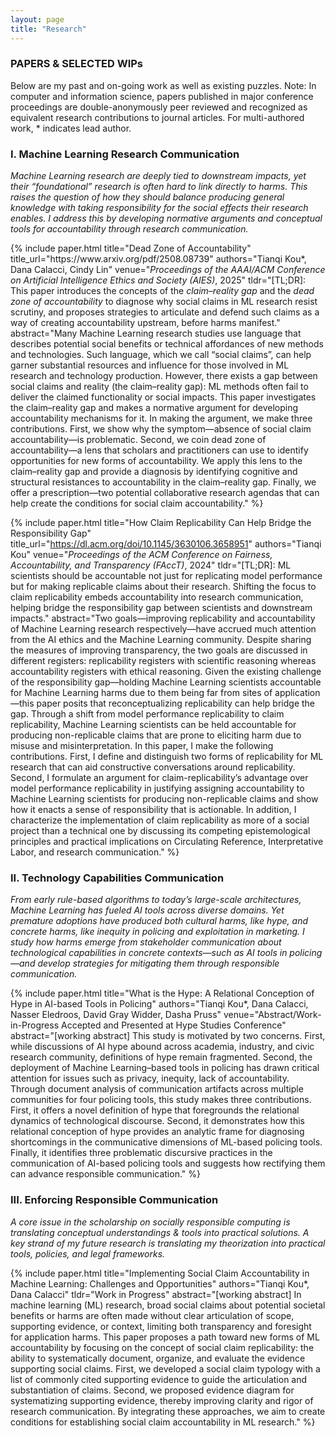 ```yaml
---
layout: page
title: "Research"
---
```

### PAPERS & SELECTED WIPs
Below are my past and on-going work as well as existing puzzles. Note: In computer and information science, papers published in major conference proceedings are double-anonymously peer reviewed and recognized as equivalent research contributions to journal articles. For multi-authored work, * indicates lead author.

### I. Machine Learning Research Communication
_Machine Learning research are deeply tied to downstream impacts, yet their “foundational” research is often hard to link directly to harms. This raises the question of how they should balance producing general knowledge with taking responsibility for the social effects their research enables. I address this by developing normative arguments and conceptual tools for accountability through research communication._

<div class="pubs">
{% include paper.html
  title="Dead Zone of Accountability"
  title_url="https://www.arxiv.org/pdf/2508.08739"
  authors="Tianqi Kou*, Dana Calacci, Cindy Lin"
  venue="<em>Proceedings of the AAAI/ACM Conference on Artificial Intelligence Ethics and Society (AIES)</em>, 2025"
  tldr="[TL;DR]: This paper introduces the concepts of the <em>claim–reality gap</em> and the <em>dead zone of accountability</em> to diagnose why social claims in ML research resist scrutiny, and proposes strategies to articulate and defend such claims as a way of creating accountability upstream, before harms manifest."
  abstract="Many Machine Learning research studies use language that describes potential social benefits or technical affordances of new methods and technologies. Such language, which we call “social claims”, can help garner substantial resources and influence for those involved in ML research and technology production. However, there exists a gap between social claims and reality (the claim–reality gap): ML methods often fail to deliver the claimed functionality or social impacts. This paper investigates the claim–reality gap and makes a normative argument for developing accountability mechanisms for it. In making the argument, we make three contributions. First, we show why the symptom—absence of social claim accountability—is problematic. Second, we coin dead zone of accountability—a lens that scholars and practitioners can use to identify opportunities for new forms of accountability. We apply this lens to the claim–reality gap and provide a diagnosis by identifying cognitive and structural resistances to accountability in the claim–reality gap. Finally, we offer a prescription—two potential collaborative research agendas that can help create the conditions for social claim accountability."
%}

{% include paper.html
  title="How Claim Replicability Can Help Bridge the Responsibility Gap"
  title_url="https://dl.acm.org/doi/10.1145/3630106.3658951"
  authors="Tianqi Kou"
  venue="<em>Proceedings of the ACM Conference on Fairness, Accountability, and Transparency (FAccT)</em>, 2024"
  tldr="[TL;DR]: ML scientists should be accountable not just for replicating model performance but for making replicable claims about their research. Shifting the focus to claim replicability embeds accountability into research communication, helping bridge the responsibility gap between scientists and downstream impacts."
  abstract="Two goals—improving replicability and accountability of Machine Learning research respectively—have accrued much attention from the AI ethics and the Machine Learning community. Despite sharing the measures of improving transparency, the two goals are discussed in different registers: replicability registers with scientific reasoning whereas accountability registers with ethical reasoning. Given the existing challenge of the responsibility gap—holding Machine Learning scientists accountable for Machine Learning harms due to them being far from sites of application—this paper posits that reconceptualizing replicability can help bridge the gap. Through a shift from model performance replicability to claim replicability, Machine Learning scientists can be held accountable for producing non-replicable claims that are prone to eliciting harm due to misuse and misinterpretation. In this paper, I make the following contributions. First, I define and distinguish two forms of replicability for ML research that can aid constructive conversations around replicability. Second, I formulate an argument for claim-replicability’s advantage over model performance replicability in justifying assigning accountability to Machine Learning scientists for producing non-replicable claims and show how it enacts a sense of responsibility that is actionable. In addition, I characterize the implementation of claim replicability as more of a social project than a technical one by discussing its competing epistemological principles and practical implications on Circulating Reference, Interpretative Labor, and research communication."
%}
</div>

### II. Technology Capabilities Communication
_From early rule-based algorithms to today’s large-scale architectures, Machine Learning has fueled AI tools across diverse domains. Yet premature adoptions have produced both cultural harms, like hype, and concrete harms, like inequity in policing and exploitation in marketing. I study how harms emerge from stakeholder communication about technological capabilities in concrete contexts—such as AI tools in policing—and develop strategies for mitigating them through responsible communication._


<div class="pubs">
{% include paper.html
  title="What is the Hype: A Relational Conception of Hype in AI-based Tools in Policing"
  authors="Tianqi Kou*, Dana Calacci, Nasser Eledroos, David Gray Widder, Dasha Pruss"
  venue="Abstract/Work-in-Progress Accepted and Presented at Hype Studies Conference"
  abstract="[working abstract] This study is motivated by two concerns. First, while discussions of AI hype abound across academia, industry, and civic research community, definitions of hype remain fragmented. Second, the deployment of Machine Learning–based tools in policing has drawn critical attention for issues such as privacy, inequity, lack of accountability. Through document analysis of communication artifacts across multiple communities for four policing tools, this study makes three contributions. First, it offers a novel definition of hype that foregrounds the relational dynamics of technological discourse. Second, it demonstrates how this relational conception of hype provides an analytic frame for diagnosing shortcomings in the communicative dimensions of ML-based policing tools. Finally, it identifies three problematic discursive practices in the communication of AI-based policing tools and suggests how rectifying them can advance responsible communication."
%}
</div>

### III. Enforcing Responsible Communication
_A core issue in the scholarship on socially responsible computing is translating conceptual understandings & tools into practical solutions. A key strand of my future research is translating my theorization into practical tools, policies, and legal frameworks._


<div class="pubs">
  {% include paper.html
  title="Implementing Social Claim Accountability in Machine Learning: Challenges and Opportunities"
  authors="Tianqi Kou*, Dana Calacci"
  tldr="Work in Progress"
  abstract="[working abstract] In machine learning (ML) research, broad social claims about potential societal benefits or harms are often made without clear articulation of scope, supporting evidence, or context, limiting both transparency and foresight for application harms. This paper proposes a path toward new forms of ML accountability by focusing on the concept of social claim replicability: the ability to systematically document, organize, and evaluate the evidence supporting social claims. First, we developed a social claim typology with a list of commonly cited supporting evidence to guide the articulation and substantiation of claims. Second, we proposed evidence diagram for systematizing supporting evidence, thereby improving clarity and rigor of research communication. By integrating these approaches, we aim to create conditions for establishing social claim accountability in ML research."
%}
</div>
